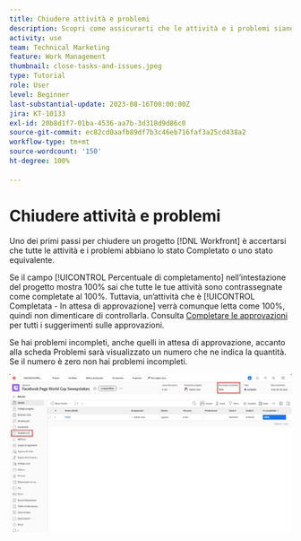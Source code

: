 ```yaml
---
title: Chiudere attività e problemi
description: Scopri come assicurarti che le attività e i problemi siano chiusi prima di chiudere un progetto in  [!DNL  Workfront].
activity: use
team: Technical Marketing
feature: Work Management
thumbnail: close-tasks-and-issues.jpeg
type: Tutorial
role: User
level: Beginner
last-substantial-update: 2023-08-16T00:00:00Z
jira: KT-10133
exl-id: 20b8d1f7-01ba-4536-aa7b-3d318d9d86c0
source-git-commit: ec82cd0aafb89df7b3c46eb716faf3a25cd438a2
workflow-type: tm+mt
source-wordcount: '150'
ht-degree: 100%

---
```


# Chiudere attività e problemi

Uno dei primi passi per chiudere un progetto [!DNL Workfront] è accertarsi che tutte le attività e i problemi abbiano lo stato Completato o uno stato equivalente.

Se il campo [!UICONTROL Percentuale di completamento] nell’intestazione del progetto mostra 100% sai che tutte le tue attività sono contrassegnate come completate al 100%. Tuttavia, un’attività che è [!UICONTROL Completata - In attesa di approvazione] verrà comunque letta come 100%, quindi non dimenticare di controllarla. Consulta [Completare le approvazioni](https://experienceleague.adobe.com/docs/workfront-learn/tutorials-workfront/manage-work/close-a-project/complete-approvals.html?lang=it) per tutti i suggerimenti sulle approvazioni.

Se hai problemi incompleti, anche quelli in attesa di approvazione, accanto alla scheda Problemi sarà visualizzato un numero che ne indica la quantità. Se il numero è zero non hai problemi incompleti.

![Progetto che mostra la [!UICONTROL Percentuale di completamento] e i problemi aperti](assets/close-tasks-and-issues.png)
